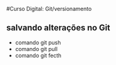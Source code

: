 #Curso Digital: Git/versionamento


## salvando alterações no Git
* comando git push
* comando git pull
* comando git fecth
